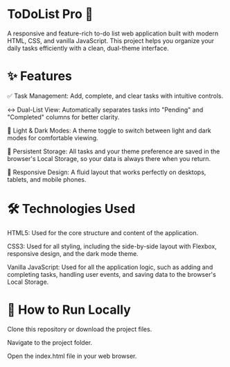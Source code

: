 # ToDoList Pro 📝
A responsive and feature-rich to-do list web application built with modern HTML, CSS, and vanilla JavaScript. This project helps you organize your daily tasks efficiently with a clean, dual-theme interface.

# ✨ Features
✅ Task Management: Add, complete, and clear tasks with intuitive controls.

↔️ Dual-List View: Automatically separates tasks into "Pending" and "Completed" columns for better clarity.

🌙 Light & Dark Modes: A theme toggle to switch between light and dark modes for comfortable viewing.

💾 Persistent Storage: All tasks and your theme preference are saved in the browser's Local Storage, so your data is always there when you return.

📱 Responsive Design: A fluid layout that works perfectly on desktops, tablets, and mobile phones.

# 🛠️ Technologies Used
HTML5: Used for the core structure and content of the application.

CSS3: Used for all styling, including the side-by-side layout with Flexbox, responsive design, and the dark mode theme.

Vanilla JavaScript: Used for all the application logic, such as adding and completing tasks, handling user events, and saving data to the browser's Local Storage.

# 🚀 How to Run Locally
Clone this repository or download the project files.

Navigate to the project folder.

Open the index.html file in your web browser.